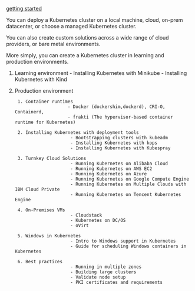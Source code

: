 [getting started](https://kubernetes.io/docs/setup/)

You can deploy a Kubernetes cluster on a local machine, cloud, on-prem datacenter, or choose a managed Kubernetes cluster. 

You can also create custom solutions across a wide range of cloud providers, or bare metal environments.

More simply, you can create a Kubernetes cluster in learning and production environments.

1. Learning environment 
                           - Installing Kubernetes with Minikube
                           - Installing Kubernetes with Kind

2. Production environment 

        1. Container runtimes 
                           - Docker (dockershim,dockerd), CRI-O, Containerd, 
                           - frakti (The hypervisor-based container runtime for Kubernetes)

        2. Installing Kubernetes with deployment tools
                            - Bootstrapping clusters with kubeadm
                            - Installing Kubernetes with kops
                            - Installing Kubernetes with Kubespray

        3. Turnkey Cloud Solutions
                            - Running Kubernetes on Alibaba Cloud
                            - Running Kubernetes on AWS EC2
                            - Running Kubernetes on Azure
                            - Running Kubernetes on Google Compute Engine
                            - Running Kubernetes on Multiple Clouds with IBM Cloud Private
                            - Running Kubernetes on Tencent Kubernetes Engine

        4. On-Premises VMs
                            - Cloudstack
                            - Kubernetes on DC/OS
                            - oVirt

        5. Windows in Kubernetes
                            - Intro to Windows support in Kubernetes
                            - Guide for scheduling Windows containers in Kubernetes

        6. Best practices 
                            - Running in multiple zones
                            - Building large clusters
                            - Validate node setup
                            - PKI certificates and requirements